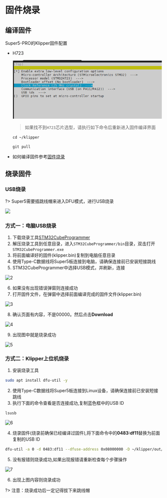 # 固件烧录

## 编译固件

Super5-PRO的Klipper固件配置

* H723

  <img src="../../images/boards/fly_super8_pro/H723_config.png" alt="H723_config" style="zoom:130%;" />

  > 如果找不到`H723`芯片选型，请执行如下命令后重新进入固件编译界面

  ```
  cd ~/klipper
  ```

  ```
  git pull
  ```

* 如何编译固件参考[固件烧录](/introduction/firmware)

## 烧录固件

### USB烧录

?> Super5需要插跳线帽来进入DFU模式，进行USB烧录

![](C:\Users\fenghua\Documents\GitHub\klipper-docs\docs\images\boards\fly_super5\fly_super5-boot.jpg)

### 方式一：电脑USB烧录

1. 下载烧录工具[STM32CubeProgrammer](https://cdn.mellow.klipper.cn/Utils/STM32CubeProgrammer.zip)
2. 解压烧录工具到任意目录，进入`STM32CubeProgrammer/bin`目录，双击打开`STM32CubeProgrammer.exe`
3. 将前面编译好的固件(klipper.bin)复制到电脑任意目录
4. 使用Type-C数据线将Super5板连接到电脑，请确保连接前已安装短接跳线
5. STM32CubeProgrammer中选择USB模式，并刷新，连接

![2](../../images/boards/fly_sht36_42/2.png ":no-zooom")

6. 如果没有出现错误弹窗则连接成功
7. 打开固件文件，在弹窗中选择前面编译完成的固件文件(klipper.bin)

![3](../../images/boards/fly_sht36_42/3.png ":no-zooom")

8. 确认页面有内容，不是00000。然后点击**Download**

![4](../../images/boards/fly_sht36_42/4.png ":no-zooom")

9. 出现图中就是烧录成功

![5](../../images/boards/fly_sht36_42/5.png ":no-zooom")

### 方式二：Klipper上位机烧录

1. 安装烧录工具

```bash
sudo apt install dfu-util -y
```

2. 使用Type-C数据线将Super5板连接到Linux设备，请确保连接前已安装短接跳线
3. 执行下面的命令查看是否连接成功,复制蓝色框中的USB ID

```bash
lsusb
```

![6](../../images/boards/fly_sht36_42/6.png ":no-zooom")

4. 烧录固件(烧录前确保已经编译过固件),将下面命令中的**0483:df11**替换为前面复制的USB ID

```bash
dfu-util -a 0 -d 0483:df11 --dfuse-address 0x08000000 -D ~/klipper/out/klipper.bin
```
5. 没有报错则烧录成功,如果出现报错请重新检查每个步骤操作

![7](../../images/boards/fly_sht36_42/7.png ":no-zooom")

6. 出现上图内容则烧录成功

?> 注意：烧录成功后一定记得拔下来跳线帽